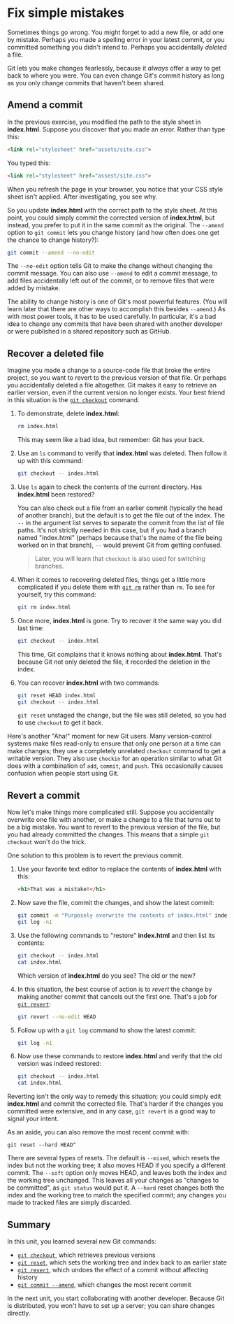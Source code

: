 # Fix simple mistakes

Sometimes things go wrong. You might forget to add a new file, or add one by mistake. Perhaps you made a spelling error in your latest commit, or you committed something you didn't intend to. Perhaps you accidentally _deleted_ a file.

Git lets you make changes fearlessly, because it *always* offer a way to get back to where you were. You can even change Git's commit history as long as you only change commits that haven't been shared.

## Amend a commit

In the previous exercise, you modified the path to the style sheet in **index.html**. Suppose you discover that you made an error. Rather than type this:

```html
<link rel="stylesheet" href="assets/site.css">
```

You typed this:

```html
<link rel="stylesheet" href="assest/site.css">
```

When you refresh the page in your browser, you notice that your CSS style sheet isn't applied. After investigating, you see why.

So you update **index.html** with the correct path to the style sheet. At this point, you could simply commit the corrected version of **index.html**, but instead, you prefer to put it in the same commit as the original. The `--amend` option to `git commit` lets you change history (and how often does one get the chance to change history?):

```bash
git commit --amend --no-edit
```

The `--no-edit` option tells Git to make the change without changing the commit message. You can also use `--amend` to edit a commit message, to add files accidentally left out of the commit, or to remove files that were added by mistake.

The ability to change history is one of Git's most powerful features. (You will learn later that there are other ways to accomplish this besides `--amend`.) As with most power tools, it has to be used carefully. In particular, it's a bad idea to change any commits that have been shared with another developer or were published in a shared repository such as GitHub.

## Recover a deleted file

Imagine you made a change to a source-code file that broke the entire project, so you want to revert to the previous version of that file. Or perhaps you accidentally deleted a file altogether. Git makes it easy to retrieve an earlier version, even if the current version no longer exists. Your best friend in this situation is the [`git checkout`](https://git-scm.com/docs/git-checkout) command.

1. To demonstrate, delete **index.html**:

	```bash
	rm index.html
	```

	This may seem like a bad idea, but remember: Git has your back.

1. Use an `ls` command to verify that **index.html** was deleted. Then follow it up with this command:

	```bash
	git checkout -- index.html
	```

1. Use `ls` again to check the contents of the current directory. Has **index.html** been restored?

	You can also check out a file from an earlier commit (typically the head of another branch), but the default is to get the file out of the index. The `--` in the argument list serves to separate the commit from the list of file paths. It's not strictly needed in this case, but if you had a branch named "index.html" (perhaps because that's the name of the file being worked on in that branch), `--` would prevent Git from getting confused.

	> Later, you will learn that `checkout` is also used for switching branches.

1. When it comes to recovering deleted files, things get a little more complicated if you delete them with [`git rm`](https://git-scm.com/docs/git-rm) rather than `rm`. To see for yourself, try this command:

	```bash
	git rm index.html
	```

1. Once more, **index.html** is gone. Try to recover it the same way you did last time:

	```bash
	git checkout -- index.html
	```

	This time, Git complains that it knows nothing about **index.html**. That's because Git not only deleted the file, it recorded the deletion in the index.

1. You can recover **index.html** with two commands:

	```bash
	git reset HEAD index.html
	git checkout -- index.html
	```

	`git reset` unstaged the change, but the file was still deleted, so you had to use `checkout` to get it back.

Here's another "Aha!" moment for new Git users. Many version-control systems make files read-only to ensure that only one person at a time can make changes; they use a completely unrelated `checkout` command to get a writable version. They also use `checkin` for an operation similar to what Git does with a combination of `add`, `commit`, and `push`. This occasionally causes confusion when people start using Git.

## Revert a commit

Now let's make things more complicated still. Suppose you accidentally overwrite one file with another, or make a change to a file that turns out to be a big mistake. You want to revert to the previous version of the file, but you had already committed the changes. This means that a simple `git checkout` won't do the trick.

One solution to this problem is to revert the previous commit.

1. Use your favorite text editor to replace the contents of **index.html** with this:

	```html
	<h1>That was a mistake!</h1>
	```

1. Now save the file, commit the changes, and show the latest commit:

	```bash
	git commit -m "Purposely overwrite the contents of index.html" index.html
	git log -n1
	```

1. Use the following commands to "restore" **index.html** and then list its contents:

	```bash
	git checkout -- index.html
	cat index.html
	``` 

	Which version of **index.html** do you see? The old or the new?

1. In this situation, the best course of action is to _revert_ the change by making another commit that cancels out the first one. That's a job for [`git revert`](https://git-scm.com/docs/git-revert):

	```bash
	git revert --no-edit HEAD
	```

1. Follow up with a `git log` command to show the latest commit:

	```bash
	git log -n1
	```

1. Now use these commands to restore **index.html** and verify that the old version was indeed restored:

	```bash
	git checkout -- index.html
	cat index.html
	``` 

Reverting isn't the only way to remedy this situation; you could simply edit **index.html** and commit the corrected file. That's harder if the changes you committed were extensive, and in any case, `git revert` is a good way to signal your intent.

As an aside, you can also remove the most recent commit with:

```
git reset --hard HEAD^
```

There are several types of resets. The default is `--mixed`, which resets the index but not the working tree; it also moves HEAD if you specify a different commit. The `--soft` option only moves HEAD, and leaves both the index and the working tree unchanged. This leaves all your changes as "changes to be committed", as `git status` would put it. A `--hard` reset changes both the index and the working tree to match the specified commit; any changes you made to tracked files are simply discarded.

## Summary

In this unit, you learned several new Git commands:

- [`git checkout`](https://git-scm.com/docs/git-checkout), which retrieves previous versions
- [`git reset`](https://git-scm.com/docs/git-reset), which sets the working tree and index back to an earlier state
- [`git revert`](https://git-scm.com/docs/git-revert), which undoes the effect of a commit without affecting history
- [`git commit --amend`](https://git-scm.com/docs/git-commit), which changes the most recent commit

In the next unit, you start collaborating with another developer. Because Git is distributed, you won't have to set up a server; you can share changes directly.